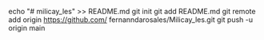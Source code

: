 echo "# milicay_les" >> README.md
git init
git add README.md
git remote add origin https://github.com/
fernanndarosales/Milicay_les.git
git push -u origin main
